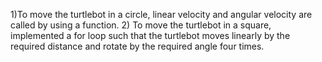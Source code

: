 1)To move the turtlebot in a circle, linear velocity and angular velocity are called by using a function. 
2) To move the turtlebot in a square, implemented a for loop such that the turtlebot moves linearly by the required distance and rotate by the required angle four times.




